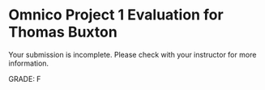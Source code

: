 # Omnico Project 1 Evaluation for Thomas Buxton

Your submission is incomplete. Please check with your instructor for more information.

GRADE: F
